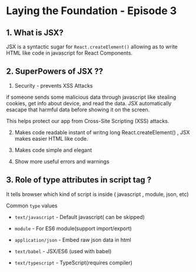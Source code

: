 # Laying the Foundation - Episode 3

## 1. What is JSX?
JSX is a syntactic sugar for `React.createElement()` allowing as to write  HTML like code in javascript for React Components.


## 2. SuperPowers of JSX ?? 

1. Security - prevents XSS Attacks

if someone sends some malicious data through javascript like stealing cookies, get info about device, and read the data. JSX automatically esacape that harmful data before showing it on the screen.

This helps protect our app from Cross-Site Scripting (XSS) attacks.

2. Makes code readable 
instant of writng long React.createElement() , JSX makes easier HTML like code.

3. Makes code simple and elegant

4. Show more useful errors and warnings

## 3. Role of type attributes in script tag ? 

It tells browser which kind of script is inside (
  javascript , module, json, etc)

Common `type` values
- `text/javascript` - Default javascript( can be skipped)

- `module` - For ES6 module(support import/export)

- `application/json` - Embed raw json data in html

- `text/babel` - JSX/ES6 (used with babel)

- `text/typescript` - TypeScript(requires compiler)
